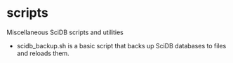scripts
=======

Miscellaneous SciDB scripts and utilities

* scidb_backup.sh is a basic script that backs up SciDB databases to files and reloads them.
